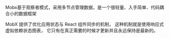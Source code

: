 


Mobx基于观察者模式，采用多节点管理数据，是一个很轻量、入手简单、代码耦合小的数据框架


MobX 提供了优化应用状态与 React 组件同步的机制，
这种机制就是使用响应式虚拟依赖状态图表，
它只有在真正需要的时候才更新并且永远保持是最新的。



